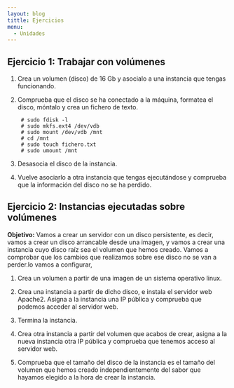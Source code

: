 ```yaml
---
layout: blog
tittle: Ejercicios
menu:
  - Unidades
---
```

## Ejercicio 1: Trabajar con volúmenes

1. Crea un volumen (disco) de 16 Gb y asocialo a una instancia que tengas funcionando.

2. Comprueba que el disco se ha conectado a la máquina, formatea el disco, móntalo y crea un fichero de texto.

		# sudo fdisk -l
		# sudo mkfs.ext4 /dev/vdb
		# sudo mount /dev/vdb /mnt
		# cd /mnt
		# sudo touch fichero.txt
		# sudo umount /mnt

3. Desasocia el disco de la instancia.

4. Vuelve asociarlo a otra instancia que tengas ejecutándose y comprueba que la información del disco no se ha perdido.

## Ejercicio 2: Instancias ejecutadas sobre volúmenes

**Objetivo:** Vamos a crear un servidor con un disco persistente, es decir, vamos a crear un disco arrancable desde una imagen, y vamos a crear una instancia cuyo disco raíz sea el volumen que hemos creado. Vamos a comprobar que los cambios que realizamos sobre ese disco no se van a perder.lo vamos a configurar, 

1. Crea un volumen a partir de una imagen de un sistema operativo linux.

2. Crea una instancia a partir de dicho disco, e instala el servidor web Apache2. Asigna a la instancia una IP pública y comprueba que podemos acceder al servidor web.

3. Termina la instancia.

4. Crea otra instancia a partir del volumen que acabos de crear, asigna a la nueva instancia otra IP pública y comprueba que tenemos acceso al servidor web.

5. Comprueba que el tamaño del disco de la instancia es el tamaño del volumen que hemos creado independientemente del sabor que hayamos elegido a la hora de crear la instancia.


